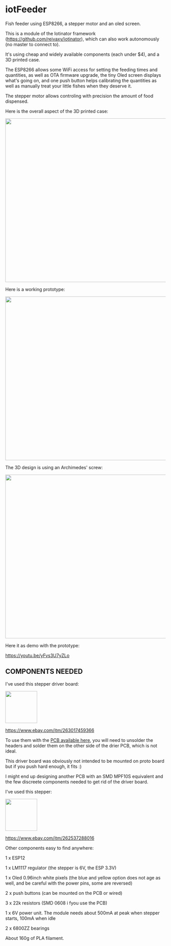 # iotFeeder
Fish feeder using ESP8266, a stepper motor and an oled screen.

This is a module of the Iotinator framework (https://github.com/reivaxy/iotinator), which can also work autonomously (no master to connect to).

It's using cheap and widely available components (each under $4), and a 3D printed case.

The ESP8266 allows some WiFi access for setting the feeding times and quantities, as well as OTA firmware upgrade, the tiny Oled screen displays what's going on, and one push button helps calibrating the quantities as well as manually treat your little fishes when they deserve it.

The stepper motor allows controling with precision the amount of food dispensed.

Here is the overall aspect of the 3D printed case:

<img src="https://github.com/reivaxy/iotFeeder/blob/master/resources/3DPrintedCase.jpg?raw=true" width="512px"/>

Here is a working prototype:

<img src="https://github.com/reivaxy/iotFeeder/blob/master/resources/prototype.jpg?raw=true" width="512px"/>

The 3D design is using an Archimedes' screw:

<img src="https://github.com/reivaxy/iotFeeder/blob/master/resources/3DDesign.png?raw=true" width="512px"/>

Here it as demo with the prototype:

https://youtu.be/yFvs3U7yZLo

## COMPONENTS NEEDED

I've used this stepper driver board:

<img src="https://github.com/reivaxy/iotFeeder/blob/master/resources/driver.jpg?raw=true" width="100px"/>

https://www.ebay.com/itm/263017459366

To use them with the [PCB available here](hardware/PCB), you will need to unsolder the headers and solder them on the other side of the drier PCB, which is not ideal. 

This driver board was obviously not intended to be mounted on proto board but if you push hard enough, it fits :)

I might end up designing another PCB with an SMD MPF10S equivalent and the few discreete components needed to get rid of the driver board.

I've used this stepper:

<img src="https://github.com/reivaxy/iotFeeder/blob/master/resources/stepper.jpg?raw=true" width="100px"/>

https://www.ebay.com/itm/262537288016


Other components easy to find anywhere:

1 x ESP12

1 x LM1117 regulator (the stepper is 6V, the ESP 3.3V)

1 x Oled 0.96inch white pixels (the blue and yellow option does not age as well, and be careful with the power pins, some are reversed)

2 x push buttons (can be mounted on the PCB or wired)

3 x 22k resistors (SMD 0608 i fyou use the PCB)

1 x 6V power unit. The module needs about 500mA at peak when stepper starts, 100mA when idle 

2 x 6800ZZ bearings

About 160g of PLA filament.
